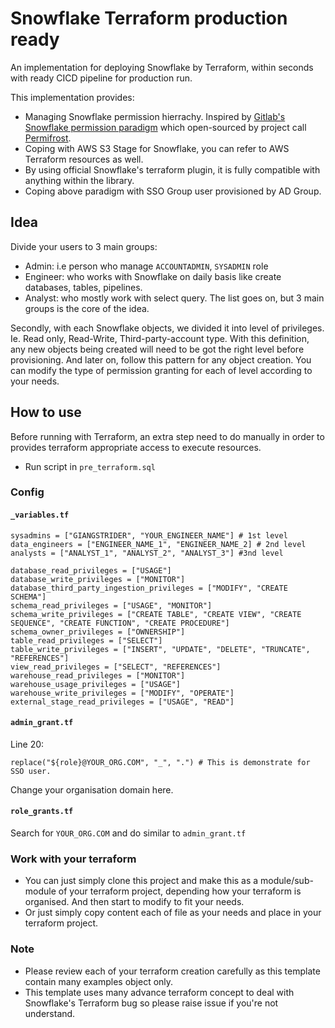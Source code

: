 # Snowflake Terraform production ready
An implementation for deploying Snowflake by Terraform, within seconds with ready CICD pipeline for production run.

This implementation provides:
- Managing Snowflake permission hierrachy. Inspired by [Gitlab's Snowflake permission paradigm](https://about.gitlab.com/handbook/business-technology/data-team/platform/#snowflake-permissions-paradigm) which open-sourced by project call [Permifrost](https://gitlab.com/gitlab-data/permifrost).
- Coping with AWS S3 Stage for Snowflake, you can refer to AWS Terraform resources as well.
- By using official Snowflake's terraform plugin, it is fully compatible with anything within the library.
- Coping above paradigm with SSO Group user provisioned by AD Group.

## Idea
Divide your users to 3 main groups:
- Admin: i.e person who manage `ACCOUNTADMIN`, `SYSADMIN` role
- Engineer: who works with Snowflake on daily basis like create databases, tables, pipelines.
- Analyst: who mostly work with select query.
The list goes on, but 3 main groups is the core of the idea.

Secondly, with each Snowflake objects, we divided it into level of privileges. Ie. Read only, Read-Write, Third-party-account type.
With this definition, any new objects being created will need to be got the right level before provisioning. And later on, follow this pattern for any object creation. You can modify the type of permission granting for each of level according to your needs.


## How to use
Before running with Terraform, an extra step need to do manually in order to provides terraform appropriate access to execute resources.
- Run script in `pre_terraform.sql`
### Config
#### `_variables.tf`

```
sysadmins = ["GIANGSTRIDER", "YOUR_ENGINEER_NAME"] # 1st level
data_engineers = ["ENGINEER_NAME_1", "ENGINEER_NAME_2] # 2nd level
analysts = ["ANALYST_1", "ANALYST_2", "ANALYST_3"] #3nd level

database_read_privileges = ["USAGE"]
database_write_privileges = ["MONITOR"]
database_third_party_ingestion_privileges = ["MODIFY", "CREATE SCHEMA"]
schema_read_privileges = ["USAGE", "MONITOR"]
schema_write_privileges = ["CREATE TABLE", "CREATE VIEW", "CREATE SEQUENCE", "CREATE FUNCTION", "CREATE PROCEDURE"]
schema_owner_privileges = ["OWNERSHIP"]
table_read_privileges = ["SELECT"]
table_write_privileges = ["INSERT", "UPDATE", "DELETE", "TRUNCATE", "REFERENCES"]
view_read_privileges = ["SELECT", "REFERENCES"]
warehouse_read_privileges = ["MONITOR"]
warehouse_usage_privileges = ["USAGE"]
warehouse_write_privileges = ["MODIFY", "OPERATE"]
external_stage_read_privileges = ["USAGE", "READ"]
```

#### `admin_grant.tf`
Line 20:
```
replace("${role}@YOUR_ORG.COM", "_", ".") # This is demonstrate for SSO user.
```
Change your organisation domain here.

#### `role_grants.tf`
Search for `YOUR_ORG.COM` and do similar to `admin_grant.tf`

### Work with your terraform
- You can just simply clone this project and make this as a module/sub-module of your terraform project, depending how your terraform is organised. And then start to modify to fit your needs.
- Or just simply copy content each of file as your needs and place in your terraform project.

### Note
- Please review each of your terraform creation carefully as this template contain many examples object only.
- This template uses many advance terraform concept to deal with Snowflake's Terraform bug so please raise issue if you're not understand.
